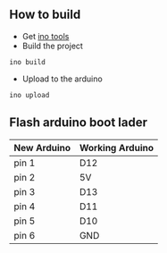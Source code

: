 ## How to build

* Get [ino tools](http://inotool.org/)
* Build the project
```
ino build
```
* Upload to the arduino
```
ino upload
```

## Flash arduino boot lader

| New Arduino | Working Arduino |
--- | --- | 
| pin 1 | D12 |
| pin 2 | 5V  |
| pin 3 | D13 |
| pin 4 | D11 |
| pin 5 | D10 |
| pin 6 | GND |